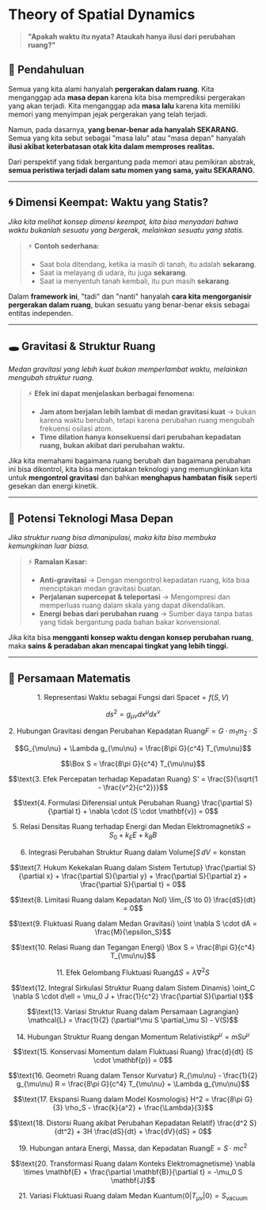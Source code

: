 # Theory of Spatial Dynamics

> **"Apakah waktu itu nyata? Ataukah hanya ilusi dari perubahan ruang?"**  

## 📖 Pendahuluan  

Semua yang kita alami hanyalah **pergerakan dalam ruang**. Kita menganggap ada **masa depan** karena kita bisa memprediksi pergerakan yang akan terjadi. Kita menganggap ada **masa lalu** karena kita memiliki memori yang menyimpan jejak pergerakan yang telah terjadi.  

Namun, pada dasarnya, **yang benar-benar ada hanyalah SEKARANG.** Semua yang kita sebut sebagai "masa lalu" atau "masa depan" hanyalah **ilusi akibat keterbatasan otak kita dalam memproses realitas.**  

Dari perspektif yang tidak bergantung pada memori atau pemikiran abstrak, **semua peristiwa terjadi dalam satu momen yang sama, yaitu SEKARANG.**  

---

## 🌀 **Dimensi Keempat: Waktu yang Statis?**  

*Jika kita melihat konsep dimensi keempat, kita bisa menyadari bahwa waktu bukanlah sesuatu yang bergerak, melainkan sesuatu yang statis.* 

> ⚡ **Contoh sederhana:**  
> - Saat bola ditendang, ketika ia masih di tanah, itu adalah **sekarang**.  
> - Saat ia melayang di udara, itu juga **sekarang**.  
> - Saat ia menyentuh tanah kembali, itu pun masih **sekarang**.  

Dalam **framework ini**, "tadi" dan "nanti" hanyalah **cara kita mengorganisir pergerakan dalam ruang**, bukan sesuatu yang benar-benar eksis sebagai entitas independen.  

---

## 🕳 **Gravitasi & Struktur Ruang**  

*Medan gravitasi yang lebih kuat bukan memperlambat waktu, melainkan mengubah struktur ruang.* 

> ⚡ **Efek ini dapat menjelaskan berbagai fenomena:**  
> - **Jam atom berjalan lebih lambat di medan gravitasi kuat** → bukan karena waktu berubah, tetapi karena perubahan ruang mengubah frekuensi osilasi atom.  
> - **Time dilation hanya konsekuensi dari perubahan kepadatan ruang, bukan akibat dari perubahan waktu.**  

Jika kita memahami bagaimana ruang berubah dan bagaimana perubahan ini bisa dikontrol, kita bisa menciptakan teknologi yang memungkinkan kita untuk **mengontrol gravitasi** dan bahkan **menghapus hambatan fisik** seperti gesekan dan energi kinetik.  

---

## 🚀 **Potensi Teknologi Masa Depan**  

*Jika struktur ruang bisa dimanipulasi, maka kita bisa membuka kemungkinan luar biasa.* 

> ⚡ **Ramalan Kasar:**
> - **Anti-gravitasi** → Dengan mengontrol kepadatan ruang, kita bisa menciptakan medan gravitasi buatan.  
> - **Perjalanan supercepat & teleportasi** → Mengompresi dan memperluas ruang dalam skala yang dapat dikendalikan. 
> - **Energi bebas dari perubahan ruang** → Sumber daya tanpa batas yang tidak bergantung pada bahan bakar konvensional.  

Jika kita bisa **mengganti konsep waktu dengan konsep perubahan ruang**, maka **sains & peradaban akan mencapai tingkat yang lebih tinggi.**  

---

## 🔬 **Persamaan Matematis**  

```math
\text{1. Representasi Waktu sebagai Fungsi dari Space}  
t = f(S, V)
```
```math
ds^2 = g_{\mu\nu} dx^\mu dx^\nu
```
```math
\text{2. Hubungan Gravitasi dengan Perubahan Kepadatan Ruang}  
F = G \cdot m_1 m_2 \cdot S
```
```math
G_{\mu\nu} + \Lambda g_{\mu\nu} = \frac{8\pi G}{c^4} T_{\mu\nu}
```
```math
\Box S = \frac{8\pi G}{c^4} T_{\mu\nu}
```
```math
\text{3. Efek Percepatan terhadap Kepadatan Ruang}  
S' = \frac{S}{\sqrt{1 - \frac{v^2}{c^2}}}
```
```math
\text{4. Formulasi Diferensial untuk Perubahan Ruang}  
\frac{\partial S}{\partial t} + \nabla \cdot (S \cdot \mathbf{v}) = 0
```
```math
\text{5. Relasi Densitas Ruang terhadap Energi dan Medan Elektromagnetik}  
S = S_0 + k_E E + k_B B
```
```math
\text{6. Integrasi Perubahan Struktur Ruang dalam Volume}  
\int S \, dV = \text{konstan}
```
```math
\text{7. Hukum Kekekalan Ruang dalam Sistem Tertutup}  
\frac{\partial S}{\partial x} + \frac{\partial S}{\partial y} + \frac{\partial S}{\partial z} + \frac{\partial S}{\partial t} = 0
```
```math
\text{8. Limitasi Ruang dalam Kepadatan Nol}  
\lim_{S \to 0} \frac{dS}{dt} = 0
```
```math
\text{9. Fluktuasi Ruang dalam Medan Gravitasi}  
\oint \nabla S \cdot dA = \frac{M}{\epsilon_S}
```
```math
\text{10. Relasi Ruang dan Tegangan Energi}  
\Box S = \frac{8\pi G}{c^4} T_{\mu\nu}
```
```math
\text{11. Efek Gelombang Fluktuasi Ruang}  
\Delta S = \lambda \nabla^2 S
```
```math
\text{12. Integral Sirkulasi Struktur Ruang dalam Sistem Dinamis}  
\oint_C \nabla S \cdot d\ell = \mu_0 J + \frac{1}{c^2} \frac{\partial S}{\partial t}
```
```math
\text{13. Variasi Struktur Ruang dalam Persamaan Lagrangian}  
\mathcal{L} = \frac{1}{2} (\partial^\mu S \partial_\mu S) - V(S)
```
```math
\text{14. Hubungan Struktur Ruang dengan Momentum Relativistik}  
p^\mu = m S u^\mu
```
```math
\text{15. Konservasi Momentum dalam Fluktuasi Ruang}  
\frac{d}{dt} (S \cdot \mathbf{p}) = 0
```
```math
\text{16. Geometri Ruang dalam Tensor Kurvatur}  
R_{\mu\nu} - \frac{1}{2} g_{\mu\nu} R = \frac{8\pi G}{c^4} T_{\mu\nu} + \Lambda g_{\mu\nu}
```
```math
\text{17. Ekspansi Ruang dalam Model Kosmologis}  
H^2 = \frac{8\pi G}{3} \rho_S - \frac{k}{a^2} + \frac{\Lambda}{3}
```
```math
\text{18. Distorsi Ruang akibat Perubahan Kepadatan Relatif}  
\frac{d^2 S}{dt^2} + 3H \frac{dS}{dt} + \frac{dV}{dS} = 0
```
```math
\text{19. Hubungan antara Energi, Massa, dan Kepadatan Ruang}  
E = S \cdot mc^2
```
```math
\text{20. Transformasi Ruang dalam Konteks Elektromagnetisme}  
\nabla \times \mathbf{E} + \frac{\partial \mathbf{B}}{\partial t} = -\mu_0 S \mathbf{J}
```
```math
\text{21. Variasi Fluktuasi Ruang dalam Medan Kuantum}  
\langle 0 | T_{\mu\nu} | 0 \rangle = S_{\text{vacuum}}
```
